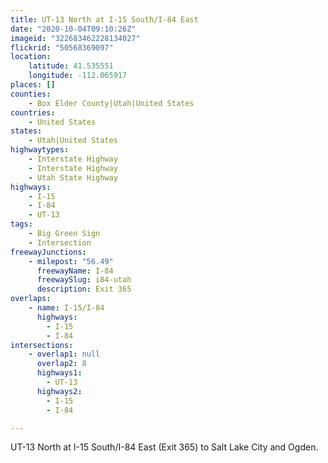 ```yaml
---
title: UT-13 North at I-15 South/I-84 East
date: "2020-10-04T09:10:26Z"
imageid: "322683462228134027"
flickrid: "50568369097"
location:
    latitude: 41.535551
    longitude: -112.065917
places: []
counties:
    - Box Elder County|Utah|United States
countries:
    - United States
states:
    - Utah|United States
highwaytypes:
    - Interstate Highway
    - Interstate Highway
    - Utah State Highway
highways:
    - I-15
    - I-84
    - UT-13
tags:
    - Big Green Sign
    - Intersection
freewayJunctions:
    - milepost: "56.49"
      freewayName: I-84
      freewaySlug: i84-utah
      description: Exit 365
overlaps:
    - name: I-15/I-84
      highways:
        - I-15
        - I-84
intersections:
    - overlap1: null
      overlap2: 8
      highways1:
        - UT-13
      highways2:
        - I-15
        - I-84

---
```

UT-13 North at I-15 South/I-84 East (Exit 365) to Salt Lake City and Ogden.